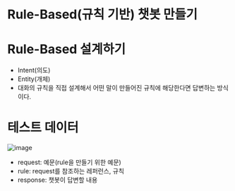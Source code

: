 # Rule-Based(규칙 기반) 챗봇 만들기
# Rule-Based 설계하기
- Intent(의도)
- Entity(개체)
- 대화의 규칙을 직접 설계해서 어떤 말이 만들어진 규칙에 해당한다면 답변하는 방식이다.

# 테스트 데이터
![image](https://user-images.githubusercontent.com/102650331/174028082-3d41a9de-435e-4446-900f-71eb13963ea9.png)

- request: 예문(rule을 만들기 위한 예문)
- rule: request를 참조하는 레퍼런스, 규칙
- response: 챗봇이 답변할 내용

